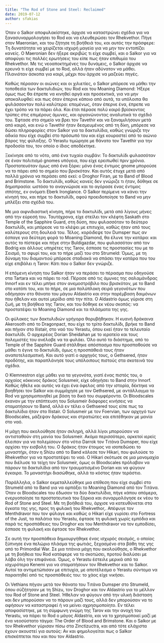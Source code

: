 ```yaml
---
title: "The Rod of Stone and Steel: Reclaimed"
date: 2019-07-12
author: sfakias
---
```


Όταν ο Salkor αποφυλακίστηκε, άρχισε να καταστρώνει σχέδια για να
ξανασυναρμολογήσει το Rod και να ελευθερώσει τον Rhekvethor. Πήγε στον
Maeronian, και του ζήτησε τη βοήθειά του, και αυτός την πρόσφερε: Τη
δυνατότητα να χειρίζεται ισχυρή μαγεία για να μην τον εντοπίζει κανείς. Ο
Maeronian δεν ήξερε ακριβώς τι είχε συμβεί, και ο Salkor για να αποφύγει τις
πολλές ερωτήσεις του είπε πως ήταν επιθυμία του Rhekvethor. Με τις
νεοαποκτημένες του δυνάμεις, ο Salkor άρχισε να ερευνά τι είχε συμβεί με το
Rod, αλλά ήταν αδύνατον να μάθει. Πλανιόταν άσκοπα για καιρί, μέχρι που άρχισε
να μαζεύει πηγές.



Καθώς πέρασαν οι αιώνες και οι χιλιετίες, ο Salkor μπόρεσε να μάθει την
τοποθεσία των δακτυλιδιών, του Rod και του Moaning Diamond: Ήξερε όμως πως θα
έπρεπε να κινηθεί αργά και προσεκτικά, για να μην αποκαλυφθεί: και πως όταν
έπερνε κάποιο από αυτά, τα υπόλοιπα θα φυλάσσονταν πολύ καλύτερα: επομένως,
όταν έπερνε ένα, έπρεπε να έχει τρόπο να τα πάρει όλα. Και έτσι πέρασε πολύ
καιρό βρίσκοντας τρύπες στις επιμέρους άμυνες, και οργανώνοντας αναλυτικά το
σχέδιό του. Έφτασε στο σημείο να βρει τον Tavethir και να ξαναμιλήσουν μετά
από καιρό, και ενώ ο Tavethir ήταν δεσμευμένος από τη δίκη, μπόρεσε να δώσει
πληροφορίες στον Salkor για τα δακτυλίδια, καθώς γνώριζε την αδικία που είχε
συμβεί στο πρόσωπό του και είχε κουραστεί από το αιώνιο βάρος της φύλαξης. Ο
Yerastu τιμώρησε με θάνατο τον Tavethir για την προδοσία του, τον οποίο ο
ίδιος αποδέκτηκε.



Ξεκίνησε από το νότο, από ένα τυχαίο συμβάν: Το δακτυλίδι φυλασσόταν σε έναν
πολιτισμό gnomes υπόγεια, που είχε ερειπωθεί πριν χρόνια. Προστατευόταν όμως
από ένα ξόρκι: μόνο ένας έντιμος gnome μπορούσε να το πάρει από το σημείο που
βρισκόταν. Και αυτός έτυχε μετά από πολλά χρόνια να περάσει από εκεί: o
Droghor Firan, με το Band of Blood and Brimstone. Το δακτυλίδι, καθώς κανείς
δεν γνώριζε τι ήταν, δόθηκε σε δημοπρασία: ωστόσο το αναγνώρισε και το αγόρασε
ένας έντιμος ιππότης, εν ονόματι Eberk Ironglance. O Salkor περίμενε να κάνει
την κίνησή του, και πήρε το δακτυλίδι, αφού προειδοποίησε το Band να μην
μπλέξει στα σχέδιά του.



Με μια αιφνιδιαστική κίνηση, πήρε το δακτυλίδι, μετά από λίγους μήνες από την
εύρεσή του. Ταυτόχρονα, είχε στείλει τον κλέφτη Saskath στο Temple of the
Sapphire Guard, στη δύση, που φυλασσόταν το δεύτερο δακτυλίδι, και μπόρεσε να
το κλέψει με επιτυχία, καθώς ήταν από τους καλύτερους στη δουλειά του. Τέλος.
κορόιδεψε τον Dumsper πως αν έσπαγε για δεύτερη φορά το Moaning Diamond, θα
έλυνε την κατάρα: και αυτός το πίστεψε και πήγε στην Buldigazdar, που
φυλασσόταν από τον Bodrig και άλλους υπηρέτες της Tarov, έσπασε τις προστασίες
του με το Σεισμό, το σφυρί του, και το πήρε μαζί του στο Strumeld: Όμως, με τη
δύναμη του διαμαντιού μπόρεσε σταδιακά να σπάσει την κατάρα που του είχε
επιβάλει η Tarov: Κάτι που ο Salkor δεν γνώριζε.



Η επόμενη κίνηση του Salkor ήταν να περάσει το πέρασμα που οδηγούσε στα
Tartara και να πάρει το rod. Πέρασε από τις άμυνες της σαλαμάνδρας Innorf και
εν τέλει μπήκε στον ανεμοστρόβιλο που βρισκόταν, με το Band στο κατόπι του,
και το πήρε, σε μια πολύπλοκη σειρά γεγονότων που οδήγησαν στο θάνατο του
μάγου Aldastrio και στην παρέμβαση δαιμόνων που ήθελαν και αυτοί μερίδιο από
την πίτα. Ο Aldastrio όμως γύρισε στη ζωή, με τη βοήθεια της Tarov, και του
δόθηκε εκ νέου σκοπός: να προστατέψει το Moaning Diamond και τα πλάσματα της
γης.



Οι φύλακες των δακτυλιδιών γρήγορα θορυβήθηκαν. Η κυανή δράκαινα Akerosoth από
το Dragonpact, που είχε το τρίτο δακτυλίδι, βρήκε το Band και πήγαν στο
Ilistair, στο ναό του Yerastu, όπου εκεί ήταν το τελευταίο δακτυλίδι. Ο
αρχιερέας Dorian Sheidahan με το ιερατείο και τους πολεμιστές του ανέλαβε να
τα φυλάει. Όλο αυτό το διάστημα, από το Temple of the Sapphire Guard στάλθηκε
απόσπασμα που προσπαθούσε να μάθει τι έγινε το δακτυλίδι, όμως η προσπάθειά
τους ήταν αναποτελεσματική. Και αυτό γιατί ο αρχηγός τους, ο Gethsered, ήταν
προδότης, και παραπλάνησε τους υπόλοιπους πιστούς στα σκοτεινά του σχέδια.



Ο Klemnestron είχε μάθει για τα γεγονότα, γιατί ένας πιστός του, ο αρχαίος
κόκκινος δράκος Solusmeir, είχε οδηγήσει το Band στην Innorf. Καθώς ήθελε και
αυτός να έχει ένα όφελος από την ιστορία, δέκτηκε να βοηθήσει τον Salkor και
συμμάχησε με τον Gethsered, με αντάλλαγμα το Rod να χρησιμοποιηθεί με βάση τα
δικά του συμφέροντα. Οι Bloodscales έκαναν με την επόπτευση του Solusmeir
διάφορες κινήσεις να σταματήσουν το Band, αλλά εν τέλει ο Gethsered τους είπε
πως τα δακτυλίδια ήταν στο Ilistair. Ο Solusmeir με τον Foervian, των αρχηγό
των Bloodscales, μάζεψαν δράκους και στρατιώτες και επιτέθηκαν με μανία στο
ναό.



H μάχη που ακολούθησε ήταν σκληρή, αλλά λίγοι μπορούσαν να αντισταθούν στη
μανία του Solusmeir. Ακόμα περισσότερο, αρκετοί ιερείς έλειπαν για να
πολεμίσουν στο νότιο Darrok τον Τιτάνα Dumsper, που είχε αρχίσει την εισβολή
του. O δράκος ήταν έτοιμος να ισοπεδώσει το μοναστήρι, όταν η Shizu από το
Band κάλεσε τον Hikari, που φυλούσε το Rhekvethor για να προστατέψει το ναό. Ο
Hikari σκότωσε σε μια μονομαχία που διέλυσε τα τείχη τον Solusmeir, όμως οι
Bloodscales πρόλαβαν να πάρουν τα δακτυλίδια από τον τραυματισμένο Dorian και
να φύγουν έγκαιρα. Το μοναστήρι διασώθηκε, αλλά το κόστος ήταν τεράστιο.



Παράλληλα, ο Salkor εκμεταλλεύθηκε μια επίθεση που είχε συμβεί στο Strumeld
από το Band για να αρπάξει το Moaning Diamond από τον Τιτάνα. Όταν οι
Bloodscales του έδωσαν τα δύο δακτυλίδια, πήγε κάπου απόμερα, ενεργοποίησε τα
προστατευτικά του ξόρκια και συναρμολόγησε εκ νέου το Rod of Stone and Steel.
Με τη βοήθειά του, άρχισε να κατευθύνεται στα έγκατα της γης, προς τη φυλακή
του Rhekvethor,. Απέφυγε τον Menthdravor που τον φύλαγε και καθώς ο Hikari
είχε γυρίσει στο Fortress of the Just, τα παλάτια του Yerastu, έφτασε τη
φυλακή χωρίς εμπόδια και παρά τις προσπάθειες του Droghor και του Menthdravor
να τον εμποδίσει, έσπασε τη φυλακή και έφτασε τον Rhekvethor.



Σε αυτή την προσπάθεια δημιουργήθηκε ένας ισχυρός σεισμός, ο οποίος ξύπνησε
ένα πελώριο πλάσμα της φωτιάς, ξεχασμένο στα βάθη της γης από το Primordial
War. Σε μια τιτάνια μάχη που ακολούθησε, ο Rhekvethor με τη βοήθεια του Rod
κατάφερε να το σκοτώσει, προτού διαλύσει με λάβα όλη την επιφάνεια. Όμως, ο
Yerastu έστειλε μερικά από τα ισχυρότερα Kenemi για να σταματήσουν τον
Rhekvethor και το Salkor. Αυτοί τα αντιμετώπισαν με επιτυχία, με αποτέλεσμα ο
Yerastu σύντομα να παραιτηθεί από τις προσπάθειές του: το χάος είχε νικήσει.



Οι Vethians πήγαν μετά τον θάνατο του Τιτάνα Dumsper στο Strumeld, όπου
σύζήτησαν με τη Shizu, τον Droghor και τον Aldastrio για το μέλλον του Rod of
Stone and Steel. Ήθελαν να φύγουν από την υλική διάσταση και δεν μπορούσαν να
το πάρουν μαζί τους, αλλά δεν μπορούσαν να το αφήσουν να καταστραφεί ή να
μείνει αχρησιμοποίητο. Εν τέλει αποφασίστηκε, με τη σύμφωνη γνώμη της Tarov
και την ανοχή του Yerastu, να πάρει το Rod ο μάγος Aldastrio, και να το
χρησιμοποιεί μαζί με ένα νεοσύστατο τάγμα: The Order of Blood and Brimstone.
Και ο Salkor με τον Rhekvethor γύρισαν πίσω στα Zinctizuctra, και από τότε
ελάχιστα έχουν ακουστεί για αυτούς: Αν και φημολογείται πως ο Salkor
επισκέπτεται που και που τον Aldastrio.

